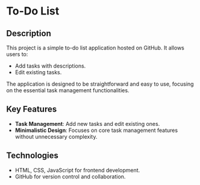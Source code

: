 # To-Do List

## Description

This project is a simple to-do list application hosted on GitHub. It allows users to:

- Add tasks with descriptions.
- Edit existing tasks.

The application is designed to be straightforward and easy to use, focusing on the essential task management functionalities.

## Key Features

- **Task Management**: Add new tasks and edit existing ones.
- **Minimalistic Design**: Focuses on core task management features without unnecessary complexity.

## Technologies

- HTML, CSS, JavaScript for frontend development.
- GitHub for version control and collaboration.
